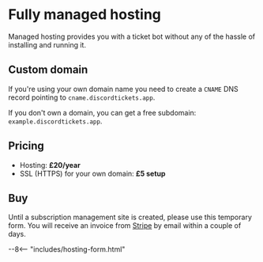 # Fully managed hosting

Managed hosting provides you with a ticket bot without any of the hassle of installing and running it.

## Custom domain

If you're using your own domain name you need to create a `CNAME` DNS record pointing to `cname.discordtickets.app`.

If you don't own a domain, you can get a free subdomain: `example.discordtickets.app`.

## Pricing

- Hosting: **£20/year**
- SSL (HTTPS) for your own domain: **£5 setup**

## Buy

Until a subscription management site is created, please use this temporary form. You will receive an invoice from [Stripe](https://stripe.com) by email within a couple of days.

<!-- do not delete -->
--8<-- "includes/hosting-form.html"
<!-- /do not delete -->
